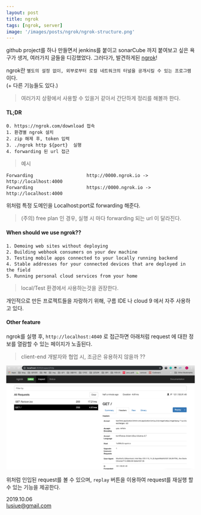 ```yaml
---
layout: post
title: ngrok
tags: [ngrok, server]
image: '/images/posts/ngrok/ngrok-structure.png'
---
```


github project를 하나 만들면서 jenkins를 붙이고 sonarCube 까지 붙여보고 싶은 욕구가 생겨, 여러가지 글들을 디깅했었다. 
그러다가, 발견하게된 [ngrok](https://ngrok.com)! 

ngrok란 `별도의 설정 없이, 외부로부터 로컬 네트워크의 터널을 공개시킬 수 있는 프로그램` 이다.     
(+ 다른 기능들도 있다.)
 
> 여러가지 상황에서 사용할 수 있을거 같아서 간단하게 정리를 해볼까 한다.


#### TL;DR

```
0. https://ngrok.com/download 접속
1. 환경별 ngrok 설치 
2. zip 해제 후, token 입력
3. ./ngrok http ${port}  실행
4. forwarding 된 url 접근 
```

> 예시

```
Forwarding                    http://0000.ngrok.io -> http://localhost:4000
Forwarding                    https://0000.ngrok.io -> http://localhost:4000
```

위처럼 특정 도메인을 Localhost:port로 forwarding 해준다.

> (주의) free plan 인 경우, 실행 시 마다 forwarding 되는 url 이 달라진다. 

#### When should we use ngrok??


```
1. Demoing web sites without deploying
2. Building webhook consumers on your dev machine
3. Testing mobile apps connected to your locally running backend
4. Stable addresses for your connected devices that are deployed in the field
5. Running personal cloud services from your home
```

> local/Test 환경에서 사용하는것을 권장한다.

개인적으로 만든 프로젝트들을 자랑하기 위해, 구름 IDE 나 cloud 9 에서 자주 사용하고 있다. 


#### Other feature 

ngrok를 실행 후, `http://localhost:4040` 로 접근하면 아래처럼 request 에 대한 정보를 열람할 수 있는 페이지가 노출된다.

> client-end 개발자와 협업 시, 조금은 유용하지 않을까 ?? 


![ngrok inspection](/images/posts/ngrok/ngrok-inspection.png)

위처럼 인입된 request를 볼 수 있으며, `replay` 버튼을 이용하여 request를 재실행 할 수 있는 기능을 제공한다.




2019.10.06      
lusiue@gmail.com   

